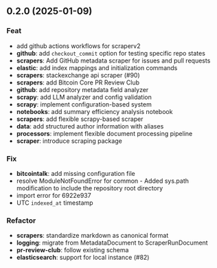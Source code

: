 ## 0.2.0 (2025-01-09)

### Feat

- add github actions workflows for scraperv2
- **github**: add `checkout_commit` option for testing specific repo states
- **scrapers**: Add GitHub metadata scraper for issues and pull requests
- **elastic**: add index mappings and initialization commands
- **scrapers**: stackexchange api scraper (#90)
- **scrapers**: add Bitcoin Core PR Review Club
- **github**: add repository metadata field analyzer
- **scrapy**: add LLM analyzer and config validation
- **scrapy**: implement configuration-based system
- **notebooks**: add summary efficiency analysis notebook
- **scrapers**: add flexible scrapy-based scraper
- **data**: add structured author information with aliases
- **processors**: implement flexible document processing pipeline
- **scraper**: introduce scraping package

### Fix

- **bitcointalk**: add missing configuration file
- resolve ModuleNotFoundError for common - Added sys.path modification to include the repository root directory
- import error for 6922e937
- UTC `indexed_at` timestamp

### Refactor

- **scrapers**: standardize markdown as canonical format
- **logging**: migrate from MetadataDocument to ScraperRunDocument
- **pr-review-club**: follow existing schema
- **elasticsearch**: support for local instance (#82)
